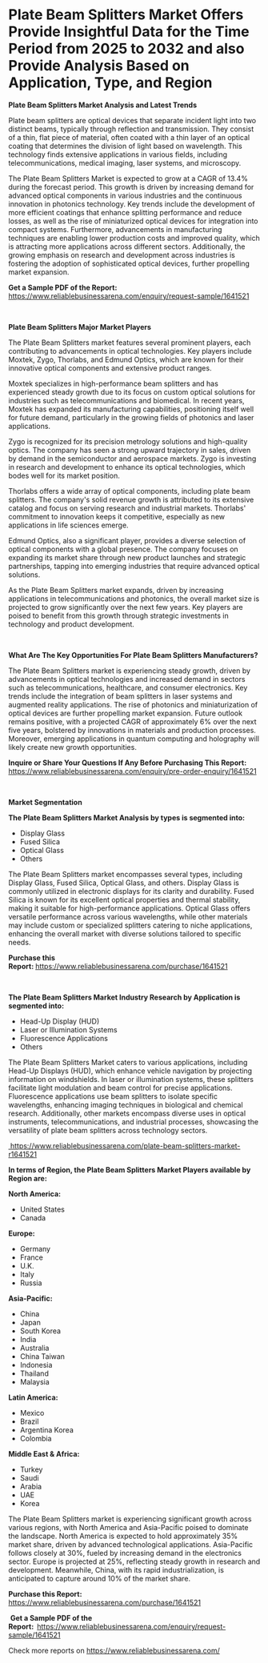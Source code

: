 <p><h1>Plate Beam Splitters Market Offers Provide Insightful Data for the Time Period from 2025 to 2032 and also Provide Analysis Based on Application, Type, and Region</h1></p><p><strong>Plate Beam Splitters Market Analysis and Latest Trends</strong></p>
<p><p>Plate beam splitters are optical devices that separate incident light into two distinct beams, typically through reflection and transmission. They consist of a thin, flat piece of material, often coated with a thin layer of an optical coating that determines the division of light based on wavelength. This technology finds extensive applications in various fields, including telecommunications, medical imaging, laser systems, and microscopy.</p><p>The Plate Beam Splitters Market is expected to grow at a CAGR of 13.4% during the forecast period. This growth is driven by increasing demand for advanced optical components in various industries and the continuous innovation in photonics technology. Key trends include the development of more efficient coatings that enhance splitting performance and reduce losses, as well as the rise of miniaturized optical devices for integration into compact systems. Furthermore, advancements in manufacturing techniques are enabling lower production costs and improved quality, which is attracting more applications across different sectors. Additionally, the growing emphasis on research and development across industries is fostering the adoption of sophisticated optical devices, further propelling market expansion.</p></p>
<p><strong>Get a Sample PDF of the Report:&nbsp;</strong> <a href="https://www.reliablebusinessarena.com/enquiry/request-sample/1641521?utm_campaign=3013&utm_medium=2&utm_source=Github&utm_content=ia&utm_term=11042025&utm_id=plate-beam-splitters">https://www.reliablebusinessarena.com/enquiry/request-sample/1641521</a></p>
<p>&nbsp;</p>
<p><strong>Plate Beam Splitters Major Market Players</strong></p>
<p><p>The Plate Beam Splitters market features several prominent players, each contributing to advancements in optical technologies. Key players include Moxtek, Zygo, Thorlabs, and Edmund Optics, which are known for their innovative optical components and extensive product ranges.</p><p>Moxtek specializes in high-performance beam splitters and has experienced steady growth due to its focus on custom optical solutions for industries such as telecommunications and biomedical. In recent years, Moxtek has expanded its manufacturing capabilities, positioning itself well for future demand, particularly in the growing fields of photonics and laser applications.</p><p>Zygo is recognized for its precision metrology solutions and high-quality optics. The company has seen a strong upward trajectory in sales, driven by demand in the semiconductor and aerospace markets. Zygo is investing in research and development to enhance its optical technologies, which bodes well for its market position.</p><p>Thorlabs offers a wide array of optical components, including plate beam splitters. The company's solid revenue growth is attributed to its extensive catalog and focus on serving research and industrial markets. Thorlabs' commitment to innovation keeps it competitive, especially as new applications in life sciences emerge.</p><p>Edmund Optics, also a significant player, provides a diverse selection of optical components with a global presence. The company focuses on expanding its market share through new product launches and strategic partnerships, tapping into emerging industries that require advanced optical solutions.</p><p>As the Plate Beam Splitters market expands, driven by increasing applications in telecommunications and photonics, the overall market size is projected to grow significantly over the next few years. Key players are poised to benefit from this growth through strategic investments in technology and product development.</p></p>
<p>&nbsp;</p>
<p><strong>What Are The Key Opportunities For Plate Beam Splitters Manufacturers?</strong></p>
<p><p>The Plate Beam Splitters market is experiencing steady growth, driven by advancements in optical technologies and increased demand in sectors such as telecommunications, healthcare, and consumer electronics. Key trends include the integration of beam splitters in laser systems and augmented reality applications. The rise of photonics and miniaturization of optical devices are further propelling market expansion. Future outlook remains positive, with a projected CAGR of approximately 6% over the next five years, bolstered by innovations in materials and production processes. Moreover, emerging applications in quantum computing and holography will likely create new growth opportunities.</p></p>
<p><strong>Inquire or Share Your Questions If Any Before Purchasing This Report:</strong> <a href="https://www.reliablebusinessarena.com/enquiry/pre-order-enquiry/1641521?utm_campaign=3013&utm_medium=2&utm_source=Github&utm_content=ia&utm_term=11042025&utm_id=plate-beam-splitters">https://www.reliablebusinessarena.com/enquiry/pre-order-enquiry/1641521</a></p>
<p>&nbsp;</p>
<p><strong>Market Segmentation</strong></p>
<p><strong>The Plate Beam Splitters Market Analysis by types is segmented into:</strong></p>
<p><ul><li>Display Glass</li><li>Fused Silica</li><li>Optical Glass</li><li>Others</li></ul></p>
<p><p>The Plate Beam Splitters market encompasses several types, including Display Glass, Fused Silica, Optical Glass, and others. Display Glass is commonly utilized in electronic displays for its clarity and durability. Fused Silica is known for its excellent optical properties and thermal stability, making it suitable for high-performance applications. Optical Glass offers versatile performance across various wavelengths, while other materials may include custom or specialized splitters catering to niche applications, enhancing the overall market with diverse solutions tailored to specific needs.</p></p>
<p><strong>Purchase this Report:&nbsp;</strong><a href="https://www.reliablebusinessarena.com/purchase/1641521?utm_campaign=3013&utm_medium=2&utm_source=Github&utm_content=ia&utm_term=11042025&utm_id=plate-beam-splitters">https://www.reliablebusinessarena.com/purchase/1641521</a></p>
<p>&nbsp;</p>
<p><strong>The Plate Beam Splitters Market Industry Research by Application is segmented into:</strong></p>
<p><ul><li>Head-Up Display (HUD)</li><li>Laser or Illumination Systems</li><li>Fluorescence Applications</li><li>Others</li></ul></p>
<p><p>The Plate Beam Splitters Market caters to various applications, including Head-Up Displays (HUD), which enhance vehicle navigation by projecting information on windshields. In laser or illumination systems, these splitters facilitate light modulation and beam control for precise applications. Fluorescence applications use beam splitters to isolate specific wavelengths, enhancing imaging techniques in biological and chemical research. Additionally, other markets encompass diverse uses in optical instruments, telecommunications, and industrial processes, showcasing the versatility of plate beam splitters across technology sectors.</p></p>
<p><a href="https://www.reliablebusinessarena.com/plate-beam-splitters-market-r1641521?utm_campaign=3013&utm_medium=2&utm_source=Github&utm_content=ia&utm_term=11042025&utm_id=plate-beam-splitters">&nbsp;https://www.reliablebusinessarena.com/plate-beam-splitters-market-r1641521</a></p>
<p><strong>In terms of Region, the Plate Beam Splitters Market Players available by Region are:</strong></p>
<p>
    <p> <strong> North America: </strong>
        <ul>
            <li>United States</li>
            <li>Canada</li>
        </ul>
        </p> 
    <p> <strong> Europe: </strong>
        <ul>
            <li>Germany</li>
            <li>France</li>
            <li>U.K.</li>
            <li>Italy</li>
            <li>Russia</li>
        </ul>
        </p> 
    <p> <strong> Asia-Pacific: </strong>
        <ul>
            <li>China</li>
            <li>Japan</li>
            <li>South Korea</li>
            <li>India</li>
            <li>Australia</li>
            <li>China Taiwan</li>
            <li>Indonesia</li>
            <li>Thailand</li>
            <li>Malaysia</li>
        </ul>
        </p> 
    <p> <strong> Latin America: </strong>
        <ul>
            <li>Mexico</li>
            <li>Brazil</li>
            <li>Argentina Korea</li>
            <li>Colombia</li>
        </ul>
        </p> 
    <p> <strong> Middle East & Africa: </strong>
        <ul>
            <li>Turkey</li>
            <li>Saudi</li>
            <li>Arabia</li>
            <li>UAE</li>
            <li>Korea</li>
        </ul>
    </p>
    </p>
<p><p>The Plate Beam Splitters market is experiencing significant growth across various regions, with North America and Asia-Pacific poised to dominate the landscape. North America is expected to hold approximately 35% market share, driven by advanced technological applications. Asia-Pacific follows closely at 30%, fueled by increasing demand in the electronics sector. Europe is projected at 25%, reflecting steady growth in research and development. Meanwhile, China, with its rapid industrialization, is anticipated to capture around 10% of the market share.</p></p>
<p><strong>Purchase this Report: </strong><a href="https://www.reliablebusinessarena.com/purchase/1641521?utm_campaign=3013&utm_medium=2&utm_source=Github&utm_content=ia&utm_term=11042025&utm_id=plate-beam-splitters">https://www.reliablebusinessarena.com/purchase/1641521</a></p>
<p>&nbsp;<strong>Get a Sample PDF of the Report:&nbsp;&nbsp;</strong><a href="https://www.reliablebusinessarena.com/enquiry/request-sample/1641521?utm_campaign=3013&utm_medium=2&utm_source=Github&utm_content=ia&utm_term=11042025&utm_id=plate-beam-splitters">https://www.reliablebusinessarena.com/enquiry/request-sample/1641521</a></p>
<p><strong></strong></p>
<p>Check more reports on <a href="https://www.reliablebusinessarena.com/?utm_campaign=3013&utm_medium=2&utm_source=Github&utm_content=ia&utm_term=11042025&utm_id=plate-beam-splitters">https://www.reliablebusinessarena.com/</a></p>